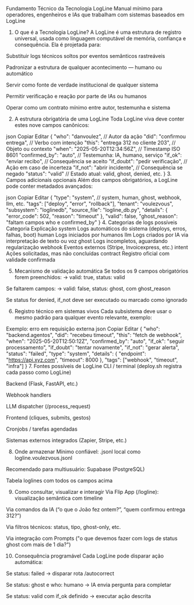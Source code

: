Fundamento Técnico da Tecnologia LogLine
Manual mínimo para operadores, engenheiros e IAs que trabalham com sistemas baseados em LogLine

1. O que é a Tecnologia LogLine?
A LogLine é uma estrutura de registro universal, usada como linguagem computável de memória, confiança e consequência.
Ela é projetada para:

Substituir logs técnicos soltos por eventos semânticos rastreáveis

Padronizar a estrutura de qualquer acontecimento — humano ou automático

Servir como fonte de verdade institucional de qualquer sistema

Permitir verificação e reação por parte de IAs ou humanos

Operar como um contrato mínimo entre autor, testemunha e sistema

2. A estrutura obrigatória de uma LogLine
Toda LogLine viva deve conter estes nove campos canônicos:

json
Copiar
Editar
{
  "who":           "danvoulez",                     // Autor da ação
  "did":           "confirmou entrega",             // Verbo com intenção
  "this":          "entrega 312 no cliente 203",    // Objeto ou contexto
  "when":          "2025-05-20T12:34:56Z",          // Timestamp ISO 8601
  "confirmed_by":  "auto",                          // Testemunha: IA, humano, serviço
  "if_ok":         "enviar recibo",                 // Consequência se aceito
  "if_doubt":      "pedir verificação",             // Ação em caso de incerteza
  "if_not":        "abrir incidente",               // Consequência se negado
  "status":        "valid"                          // Estado atual: valid, ghost, denied, etc.
}
3. Campos adicionais opcionais
Além dos campos obrigatórios, a LogLine pode conter metadados avançados:

json
Copiar
Editar
{
  "type":          "system",            // system, human, ghost, webhook, llm, etc.
  "tags":          ["deploy", "error", "rollback"],
  "tenant":        "voulezvous",
  "subsystem":     "loglinedb",
  "source_file":   "logline_db.py",
  "details":       { "error_code": 502, "reason": "timeout" },
  "valid":         false,
  "ghost_reason":  "faltam campos who e confirmed_by"
}
4. Categorias de logs possíveis
Categoria	Explicação
system	Logs automáticos do sistema (deploys, erros, falhas, boot)
human	Logs iniciados por humanos
llm	Logs criados por IA via interpretação de texto ou voz
ghost	Logs incompletos, aguardando regularização
webhook	Eventos externos (Stripe, Invoicexpress, etc.)
intent	Ações solicitadas, mas não concluídas
contract	Registro oficial com validade confirmada

5. Mecanismo de validação automática
Se todos os 9 campos obrigatórios forem preenchidos:
→ valid: true, status: valid

Se faltarem campos:
→ valid: false, status: ghost, com ghost_reason

Se status for denied, if_not deve ser executado ou marcado como ignorado

6. Registro técnico em sistemas vivos
Cada subsistema deve usar o mesmo padrão para qualquer evento relevante, exemplo:

Exemplo: erro em requisição externa
json
Copiar
Editar
{
  "who": "backend.agentos",
  "did": "recebeu timeout",
  "this": "fetch de webhook",
  "when": "2025-05-20T12:50:12Z",
  "confirmed_by": "auto",
  "if_ok": "seguir processamento",
  "if_doubt": "tentar novamente",
  "if_not": "gerar alerta",
  "status": "failed",
  "type": "system",
  "details": { "endpoint": "https://api.xyz.com", "timeout": 8000 },
  "tags": ["webhook", "timeout", "infra"]
}
7. Fontes possíveis de LogLine
CLI / terminal (deploy.sh registra cada passo como LogLine)

Backend (Flask, FastAPI, etc.)

Webhook handlers

LLM dispatcher (/process_request)

Frontend (cliques, submits, gestos)

Cronjobs / tarefas agendadas

Sistemas externos integrados (Zapier, Stripe, etc.)

8. Onde armazenar
Mínimo confiável:
.jsonl local como logline.voulezvous.jsonl

Recomendado para multiusuário:
Supabase (PostgreSQL)

Tabela loglines com todos os campos acima

9. Como consultar, visualizar e interagir
Via Flip App (/logline): visualização semântica com timeline

Via comandos da IA (“o que o João fez ontem?”, “quem confirmou entrega 312?”)

Via filtros técnicos: status, tipo, ghost-only, etc.

Via integração com Prompts ("o que devemos fazer com logs de status ghost com mais de 1 dia?")

10. Consequência programável
Cada LogLine pode disparar ação automática:

Se status: failed → disparar rota /autocorrect

Se status: ghost e who: humano → IA envia pergunta para completar

Se status: valid com if_ok definido → executar ação descrita

